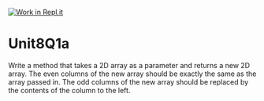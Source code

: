 [![Work in Repl.it](https://classroom.github.com/assets/work-in-replit-14baed9a392b3a25080506f3b7b6d57f295ec2978f6f33ec97e36a161684cbe9.svg)](https://classroom.github.com/online_ide?assignment_repo_id=4799397&assignment_repo_type=AssignmentRepo)
# Unit8Q1a

Write a method that takes a 2D array as a parameter and returns a new 2D array. The even columns of the new array should be exactly the same as the array passed in. The odd columns of the new array should be replaced by the contents of the column to the left. 
